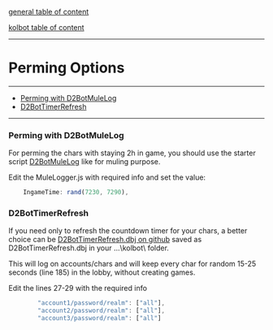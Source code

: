 [general table of content](https://github.com/blizzhackers/documentation/#diablo-2-botting-system)

[kolbot table of content](https://github.com/blizzhackers/documentation/tree/master/kolbot/#kolbot)

---

# Perming Options

---

* [Perming with D2BotMuleLog](#perming-with-d2botmulelog)
* [D2BotTimerRefresh](#d2bottimerrefresh)


---

### Perming with D2BotMuleLog

For perming the chars with staying 2h in game, you should use the starter script [D2BotMuleLog](D2BotMuleLog.md/#d2botmulelog) like for muling purpose.

Edit the MuleLogger.js with required info and set the value:

```javascript
	IngameTime: rand(7230, 7290),
```


### D2BotTimerRefresh

If you need only to refresh the countdown timer for your chars, a better choice can be [D2BotTimerRefresh.dbj on github](https://raw.githubusercontent.com/blizzhackers/documentation/master/kolbot/scripts/D2BotTimerRefresh.dbj) saved as D2BotTimerRefresh.dbj in your ...\kolbot\ folder.

This will log on accounts/chars and will keep every char for random 15-25 seconds (line 185) in the lobby, without creating games.

Edit the lines 27-29 with the required info
```javascript
		"account1/password/realm": ["all"],
		"account2/password/realm": ["all"],
		"account3/password/realm": ["all"]
```